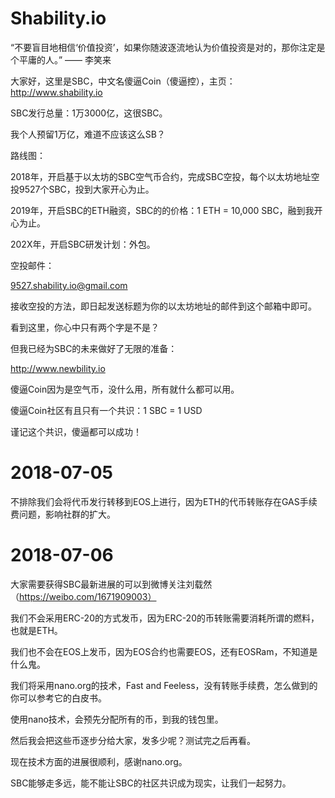 # Shability.io
“不要盲目地相信‘价值投资’，如果你随波逐流地认为价值投资是对的，那你注定是个平庸的人。” —— 李笑来

大家好，这里是SBC，中文名傻逼Coin（傻逼控），主页：http://www.shability.io

SBC发行总量：1万3000亿，这很SBC。

我个人预留1万亿，难道不应该这么SB？

路线图：

2018年，开启基于以太坊的SBC空气币合约，完成SBC空投，每个以太坊地址空投9527个SBC，投到大家开心为止。

2019年，开启SBC的ETH融资，SBC的的价格：1 ETH = 10,000 SBC，融到我开心为止。

202X年，开启SBC研发计划：外包。

空投邮件：

9527.shability.io@gmail.com

接收空投的方法，即日起发送标题为你的以太坊地址的邮件到这个邮箱中即可。

看到这里，你心中只有两个字是不是？

但我已经为SBC的未来做好了无限的准备：

http://www.newbility.io

傻逼Coin因为是空气币，没什么用，所有就什么都可以用。

傻逼Coin社区有且只有一个共识：1 SBC = 1 USD

谨记这个共识，傻逼都可以成功！

# 2018-07-05

不排除我们会将代币发行转移到EOS上进行，因为ETH的代币转账存在GAS手续费问题，影响社群的扩大。

# 2018-07-06

大家需要获得SBC最新进展的可以到微博关注刘载然（https://weibo.com/1671909003）

我们不会采用ERC-20的方式发币，因为ERC-20的币转账需要消耗所谓的燃料，也就是ETH。

我们也不会在EOS上发币，因为EOS合约也需要EOS，还有EOSRam，不知道是什么鬼。

我们将采用nano.org的技术，Fast and Feeless，没有转账手续费，怎么做到的你可以参考它的白皮书。

使用nano技术，会预先分配所有的币，到我的钱包里。

然后我会把这些币逐步分给大家，发多少呢？测试完之后再看。

现在技术方面的进展很顺利，感谢nano.org。

SBC能够走多远，能不能让SBC的社区共识成为现实，让我们一起努力。

